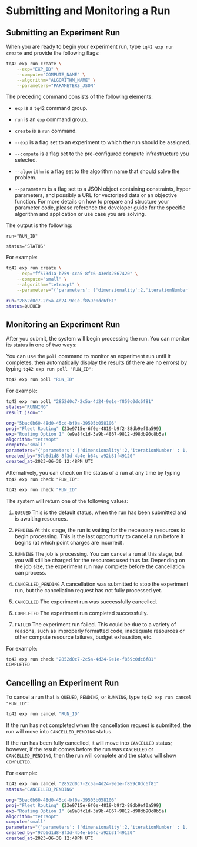 # Submitting and Monitoring a Run

## Submitting an Experiment Run

When you are ready to begin your experiment run, type `tq42 exp run create` and provide the following flags:
```bash
tq42 exp run create \
    --exp="EXP_ID" \
    --compute="COMPUTE_NAME" \
    --algorithm="ALGORITHM_NAME" \
    --parameters="PARAMETERS_JSON"
```

The preceding command consists of the following elements:

- `exp` is a `tq42` command group.

- `run` is an `exp` command group.

- `create` is a `run` command.

- `--exp` is a flag set to an experiment to which the run should be assigned.

- `--compute` is a flag set to the pre-configured compute infrastructure you selected.

- `--algorithm` is a flag set to the algorithm name that should solve the problem.

- `--parameters` is a flag set to a JSON object containing constraints, hyper parameters, and possibly a URL for vectorized data or an objective function. For more details on how to prepare and structure your parameter code, please reference the developer guide for the specific algorithm and application or use case you are solving.

The output is the following:

`run="RUN_ID"`

`status="STATUS"`

For example:
```bash
tq42 exp run create \
    --exp="ff573d1a-b759-4ca5-8fc6-43ed42567420" \
    --compute="small" \
    --algorithm="tetraopt" \
    --parameters="{'parameters': {'dimensionality':2,'iterationNumber' : 1, 'maximalRank' :1, 'pointsNumber' : 1, 'quantization' : True , 'tolerance':3.9997,  'iterationNumber': 1, 'grid': [1,2,3], 'limits':[1,2,3,4,5,6], 'objectiveFunction':'https://testdata.test'}, 'inputs': {}}"

run="2852d0c7-2c5a-4d24-9e1e-f859c0dc6f81"
status=QUEUED
```

## Monitoring an Experiment Run

After you submit, the system will begin processing the run. You can monitor its status in one of two ways: 

You can use the `poll` command to monitor an experiment run until it completes, then automatically display the results (if there are no errors) by typing `tq42 exp run poll "RUN_ID"`:
```bash
tq42 exp run poll "RUN_ID"
```

For example:
```bash
tq42 exp run poll "2852d0c7-2c5a-4d24-9e1e-f859c0dc6f81"
status="RUNNING"
result_json=""

org="5bac0b60-48d0-45cd-bf0a-39505b058106"
proj="Fleet Routing" (23e9715e-6f0e-4819-b9f2-88db9ef0a599)
exp="Routing Option 1" (e9a8fc1d-3a9b-4867-9812-d98db90c8b5a)
algorithm="tetraopt"
compute="small"
parameters="{'parameters': {'dimensionality':2,'iterationNumber' : 1, 'maximalRank' :1, 'pointsNumber' : 1, 'quantization' : True , 'tolerance':3.9997,  'iterationNumber': 1, 'grid': [1,2,3], 'limits':[1,2,3,4,5,6], 'objectiveFunction':'https://testdata.test'}, 'inputs': {}}"
created_by="97b6d1d8-8f3d-4b4e-b64c-a92b31f49120"
created_at=2023-06-30 12:48PM UTC
```

Alternatively, you can check on the status of a run at any time by typing `tq42 exp run check "RUN_ID"`:
```bash
tq42 exp run check "RUN_ID"
```

The system will return one of the following values:

1. `QUEUED` This is the default status, when the run has been submitted and is awaiting resources.

2. `PENDING` At this stage, the run is waiting for the necessary resources to begin processing. This is the last opportunity to cancel a run before it begins (at which point charges are incurred).

3. `RUNNING` The job is processing. You can cancel a run at this stage, but you will still be charged for the resources used thus far. Depending on the job size, the experiment run may complete before the cancellation can process.

4. `CANCELLED_PENDING` A cancellation was submitted to stop the experiment run, but the cancellation request has not fully processed yet. 

5. `CANCELLED` The experiment run was successfully cancelled.

6. `COMPLETED` The experiment run completed successfully.

7. `FAILED` The experiment run failed. This could be due to a variety of reasons, such as improperly formatted code, inadequate resources or other compute resource failures, budget exhaustion, etc.

For example:
```bash
tq42 exp run check "2852d0c7-2c5a-4d24-9e1e-f859c0dc6f81"
COMPLETED
```


## Cancelling an Experiment Run

To cancel a run that is `QUEUED`, `PENDING`, or `RUNNING`, type `tq42 exp run cancel "RUN_ID"`:
```bash
tq42 exp run cancel "RUN_ID"
```

If the run has not completed when the cancellation request is submitted, the run will move into `CANCELLED_PENDING` status.

If the run has been fully cancelled, it will move into `CANCELLED` status; however, if the result comes before the run was `CANCELLED` or `CANCELLED_PENDING`, then the run will complete and the status will show `COMPLETED`.

For example:
```bash
tq42 exp run cancel "2852d0c7-2c5a-4d24-9e1e-f859c0dc6f81"
status="CANCELLED_PENDING"

org="5bac0b60-48d0-45cd-bf0a-39505b058106"
proj="Fleet Routing" (23e9715e-6f0e-4819-b9f2-88db9ef0a599)
exp="Routing Option 1" (e9a8fc1d-3a9b-4867-9812-d98db90c8b5a)
algorithm="tetraopt"
compute="small"
parameters="{'parameters': {'dimensionality':2,'iterationNumber' : 1, 'maximalRank' :1, 'pointsNumber' : 1, 'quantization' : True , 'tolerance':3.9997,  'iterationNumber': 1, 'grid': [1,2,3], 'limits':[1,2,3,4,5,6], 'objectiveFunction':'https://testdata.test'}, 'inputs': {}}"
created_by="97b6d1d8-8f3d-4b4e-b64c-a92b31f49120"
created_at=2023-06-30 12:48PM UTC
```
